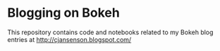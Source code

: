 # Blogging on Bokeh

This repository contains code and notebooks related to my Bokeh blog entries at http://cjansenson.blogspot.com/
